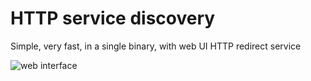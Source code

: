 # HTTP service discovery

Simple, very fast, in a single binary, with web UI HTTP redirect service

![web interface](http://reddec.github.io/images/redirect_ui.png)
